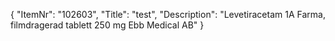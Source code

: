 {
  "ItemNr": "102603",
  "Title": "test",
  "Description": "Levetiracetam 1A Farma, filmdragerad tablett 250 mg Ebb Medical AB"
}